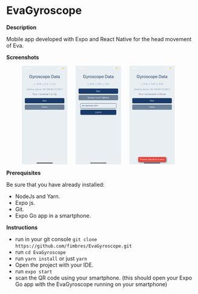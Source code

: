 # EvaGyroscope

**Description**

Mobile app developed with Expo and React Native for the head movement of Eva.

**Screenshots**

<p style="text-align: center;">
    <img src="./screenshots/img1.jpeg" alt="The app is working" width="120" style="margin-right:18px; vertical-align:middle;">
    <img src="./screenshots/img2.jpeg" alt="Setting a new IP address for eva" width="120" style="margin-right:18px; vertical-align:middle;">
    <img src="./screenshots/img3.jpeg" alt="App when error has ocurred" width="120" style="margin-right:18px; vertical-align:middle;">
</p>

**Prerequisites**

Be sure that you have already installed:
- NodeJs and Yarn.
- Expo js.
- Git.
- Expo Go app in a smartphone.

**Instructions**

- run in your git console `git clone https://github.com/fimbres/EvaGyroscope.git`
- run `cd EvaGyroscope`
- run  `yarn install` or just `yarn`
- Open the project with your IDE.
- run `expo start`
- scan the QR code using your smartphone. (this should open your Expo Go app with the EvaGyroscope running on your smartphone)
